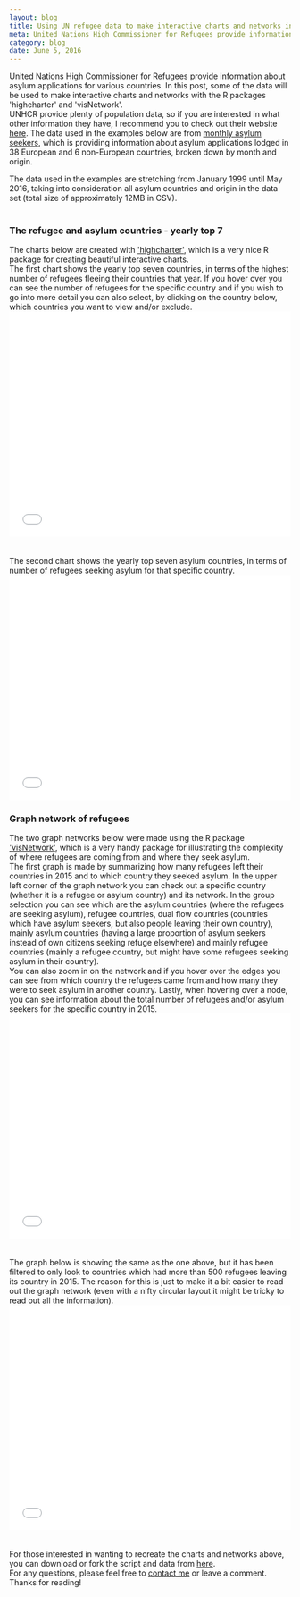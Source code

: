 ```yaml
---
layout: blog
title: Using UN refugee data to make interactive charts and networks in R
meta: United Nations High Commissioner for Refugees provide information about asylum applications for various countries. In this post, some of the data will be used to make interactive charts with the R packages 'highcharter' and 'visNetwork'. 
category: blog
date: June 5, 2016
---
```


United Nations High Commissioner for Refugees provide information about asylum applications for various countries. In this post, some of the data will be used to make interactive charts and networks with the R packages 'highcharter' and 'visNetwork'.
<br>
UNHCR provide plenty of population data, so if you are interested in what other information they have, I recommend you to check out their website <a href="http://popstats.unhcr.org">here</a>. The data used in the examples below are from <a href="http://popstats.unhcr.org/en/asylum_seekers_monthly">monthly asylum seekers</a>, which is providing information about asylum applications lodged in 38 European and 6 non-European countries, broken down by month and origin. 

The data used in the examples are stretching from January 1999 until May 2016, taking into consideration all asylum countries and origin in the data set (total size of approximately 12MB in CSV). 
<br>
<br>


<h3><b>The refugee and asylum countries - yearly top 7</b></h3>
The charts below are created with <a href="http://jkunst.com/highcharter/">'highcharter'</a>, which is a very nice R package for creating beautiful interactive charts.
<br>
The first chart shows the yearly top seven countries, in terms of the highest number of refugees fleeing their countries that year. If you hover over you can see the number of refugees for the specific country and if you wish to go into more detail you can also select, by clicking on the country below, which countries you want to view and/or exclude.  
<div class="container2">
	<iframe src="{{site.baseurl}}/blogfigs/2016-06-05-interactive-charts-refugee-data/refugee_highcharter.html" scrolling='no' seamless frameborder="0" class="rChart datamaps"></iframe>
</div>

<style>div.container2{ position: relative; width: 100%; height: 0; padding-bottom: 80%;}</style>
<style>iframe.rChart{ position: absolute; top: 0; left: 0; width: 100%; height: 100%;}</style>

<br>
<br>
The second chart shows the yearly top seven asylum countries, in terms of number of refugees seeking asylum for that specific country.


<div class="container2">
	<iframe src="{{site.baseurl}}/blogfigs/2016-06-05-interactive-charts-refugee-data/asylum_highcharter.html" scrolling='no' seamless frameborder="0" class="rChart datamaps"></iframe>
</div>

<style>div.container2{ position: relative; width: 100%; height: 0; padding-bottom: 80%;}</style>
<style>iframe.rChart{ position: absolute; top: 0; left: 0; width: 100%; height: 100%;}</style>


<h3><b>Graph network of refugees</b></h3>
The two graph networks below were made using the R package <a href="http://datastorm-open.github.io/visNetwork/">'visNetwork'</a>, which is a very handy package for illustrating the complexity of where refugees are coming from and where they seek asylum. 
<br>
The first graph is made by summarizing how many refugees left their countries in 2015 and to which country they seeked asylum. In the upper left corner of the graph network you can check out a specific country (whether it is a refugee or asylum country) and its network. In the group selection you can see which are the asylum countries (where the refugees are seeking asylum), refugee countries, dual flow countries (countries which have asylum seekers, but also people leaving their own country), mainly asylum countries (having a large proportion of asylum seekers instead of own citizens seeking refuge elsewhere) and mainly refugee countries (mainly a refugee country, but might have some refugees seeking asylum in their country).
<br>
You can also zoom in on the network and if you hover over the edges you can see from which country the refugees came from and how many they were to seek asylum in another country. Lastly, when hovering over a node, you can see information about the total number of refugees and/or asylum seekers for the specific country in 2015. 


<div class="container2">
	<iframe src="{{site.baseurl}}/blogfigs/2016-06-05-interactive-charts-refugee-data/refugees_network.html" scrolling='no' seamless frameborder="0" class="rChart datamaps"></iframe>
</div>

<style>div.container2{ position: relative; width: 100%; height: 0; padding-bottom: 80%;}</style>
<style>iframe.rChart{ position: absolute; top: 0; left: 0; width: 100%; height: 100%;}</style>

<br>
<br>
The graph below is showing the same as the one above, but it has been filtered to only look to countries which had more than 500 refugees leaving its country in 2015. The reason for this is just to make it a bit easier to read out the graph network (even with a nifty circular layout it might be tricky to read out all the information). 


<div class="container2">
	<iframe src="{{site.baseurl}}/blogfigs/2016-06-05-interactive-charts-refugee-data/refugees_network_500.html" scrolling='no' seamless frameborder="0" class="rChart datamaps"></iframe>
</div>

<style>div.container2{ position: relative; width: 100%; height: 0; padding-bottom: 80%;}</style>
<style>iframe.rChart{ position: absolute; top: 0; left: 0; width: 100%; height: 100%;}</style>
<br>
<br>
For those interested in wanting to recreate the charts and networks above, you can download or fork the script and data from <a href="https://github.com/ohlphi/refugee_data_UNHCR">here</a>.
<br>
For any questions, please feel free to <a href="{{site.baseurl}}/contact/">contact me</a> or leave a comment.
<br>
Thanks for reading!